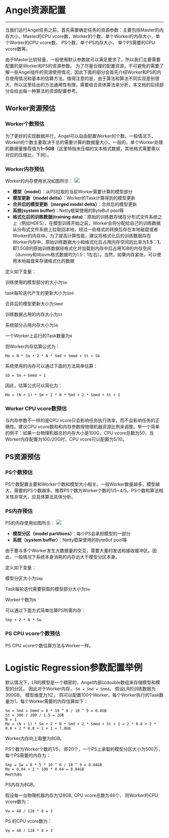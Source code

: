 # Angel资源配置

---
当我们运行Angel任务之前，首先需要确定任务的资源参数：主要包括Master的内存大小，Master的CPU vcore数，Worker的个数，单个Worker的内存大小，单个Worker的CPU vcore数， PS个数，单个PS内存大小， 单个PS需要的CPU vcore数等。

由于Master比较轻量，一般使用默认参数就可以满足要求了，所以我们主要需要配置的是Worker和PS的资源参数。 为了尽量合理的配置资源，不可避免的需要了解一些Angel组件的资源使用情况，因此下面的部分会首先介绍Worker和PS的内存使用情况和基本的估算方法。值得注意的是，由于算法和算法不同实现差别很大，所以这里给出的方法通用性有限，需要结合具体算法来分析。本文档的后续部分会给出每一种算法的资源配置参考。

## **Worker资源预估**
### **Worker个数预估**
为了更好的实现数据并行，Angel可以自由配置Worker的个数。一般情况下，Worker的个数主要取决于总的需要计算的数据量大小。一般的，单个Worker处理的数据量推荐值为**1~5GB**（这里特指未压缩的文本格式数据，其他格式需要乘以对应的压缩比，下同）。

### **Worker内存预估**
Worker的内存使用状况如图所示：
	![][1]
 - **模型（model）**：从PS拉取的当前Worker需要计算的模型部分
 - **模型更新（model delta）**：Worker的Task计算得到的模型更新
 - **合并后的模型更新（merged model delta）**：合并后的模型更新
 - **系统(system buffer)**：Netty框架使用的ByteBuf pool等
 - **格式化后的训练数据(training data)**：原始的训练数存储在分布式文件系统之上（例如HDFS），在模型训练开始之前，Worker会将分配给自己的训练数据从分布式文件系统上拉取回本地，经过一些格式的转换后存在本地磁盘或者Worker的内存中。为了提高计算性能，建议将格式化后的训练数据存在Worker内存中，原始训练数据大小和格式化后占用内存空间的比率为**1.5：1**，即1.5GB的原始训练数据经格式化并加载到内存中后占用1GB的内存空间（dummy和libsvm格式数据均为1.5：1左右）。当然，如果内存紧张，可以使用本地磁盘来存储格式化的数据
 
定义如下变量：

训练使用的模型部分的大小为`Sm`

task每轮迭代产生的更新大小为`Smd`

合并后的模型更新大小为`Smmd`

训练数据占用的内存大小为`St`

系统部分占用内存大小为`Sb`

一个Worker上运行的Task数量为`N`

则Worker内存估算公式为：

```Me = N * Sm + 2 * N * Smd + Smmd + St + Sb```

系统使用的内存可以通过下面的方法简单估算：

```Sb = Sm + Smmd + 1```

因此，估算公式可以简化为：

```Me = (N + 1) * Sm + 2 * N * Smd + 2 * Smmd + St + 1```

### **Worker CPU vcore数预估**
与内存参数不一样的是CPU vcore只会影响任务执行效率，而不会影响任务的正确性。建议CPU vcore数和和内存参数按物理机器资源比例来调整。举一个简单的例子：如果一台物理机器总的内存大小是100G，CPU vcore总数为50，当Worker内存配置为10G/20G时，CPU vcore可以配置为5/10。

## **PS资源预估**
### **PS个数预估**
PS个数配置主要和Worker个数和模型大小相关。一般Worker数量越多，模型越大，需要的PS个数越多。推荐PS个数为Worker个数的1/5~4/5。PS个数和算法相关性非常大，应具体算法具体分析。
### **PS内存预估**
PS的内存使用如图所示：
	![][2]
 - **模型分区（model partitions）**：每个PS会承担模型的一部分
 - **系统（system buffer）**：Netty框架使用的ByteBuf pool等

由于要与多个Worker发生大数据量的交互，需要大量的发送和接收缓冲区。因此，一般情况下系统本身消耗的内存远大于模型分区本身。

定义如下变量：

模型分区大小为`Smp`

Task每轮迭代需要获取的模型部分大小为`Sw`

Worker个数为`N`

可以通过下面方式简单估算PS所需内存：

```Smp + 2 * N * Sw```

### **PS CPU vcore个数预估**
PS CPU vcore个数估算方法与Worker一样。

# Logistic Regression参数配置举例
默认情况下，LR的模型是一个稠密的，Angel内部以double数组来存储模型和模型的分区。 因此对于Worker内存， `Sm = Smd = Smmd`。
假设LR的训练数据为300GB， 模型维度为1亿， 则可以配置100个Worker，每个Worker执行的Task数量为1，每个Worker需要的内存估算如下：
```
Sm = Smd = Smmd = 8 * 10 ^ 8 / 10 ^ 9 = 0.8GB
St = 300 / 100 / 1.5 = 2GB
N = 1
Me = (N + 1) * Sm + 2 * N * Smd + 2 * Smmd + St + 1 = 2 * 0.8 + 2 * 0.8 + 2 * 0.8 + 2 + 1 = 7.8GB
```
Worker内存向上取整为8GB。

PS个数为Worker个数的1/5， 即20个，一个PS上承载的模型分区大小为500万， 每个PS需要的内存为：
```
Smp = Sw = 8 * 5 * 10 ^ 6 / 10 ^ 9 = 0.04GB
Me = 0.04 + 2 * 100 * 0.04 = 8.04GB
Me约为8G
```
PS内存为8GB。

假设每一台物理机器内存为128GB, CPU vcore总数为48个， 则Worker的CPU vcore数为：
```
Vw = 48 / 128 * 8 = 3
```
PS 的CPU vcore数为：
```
Vp = 48 / 128 * 8 = 3
```

 [1]: ../img/worker_memory.png
 [2]: ../img/ps_memory.png


